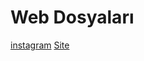 <h1>Web Dosyaları</h1>

[instagram](https://www.instagram.com/arin_web)
[Site](https://webyazilim.epizy.com)
